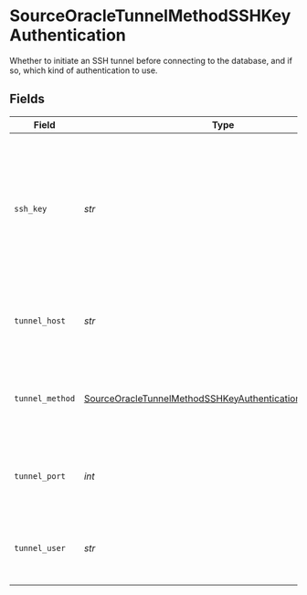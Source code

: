 # SourceOracleTunnelMethodSSHKeyAuthentication

Whether to initiate an SSH tunnel before connecting to the database, and if so, which kind of authentication to use.


## Fields

| Field                                                                                                                                       | Type                                                                                                                                        | Required                                                                                                                                    | Description                                                                                                                                 | Example                                                                                                                                     |
| ------------------------------------------------------------------------------------------------------------------------------------------- | ------------------------------------------------------------------------------------------------------------------------------------------- | ------------------------------------------------------------------------------------------------------------------------------------------- | ------------------------------------------------------------------------------------------------------------------------------------------- | ------------------------------------------------------------------------------------------------------------------------------------------- |
| `ssh_key`                                                                                                                                   | *str*                                                                                                                                       | :heavy_check_mark:                                                                                                                          | OS-level user account ssh key credentials in RSA PEM format ( created with ssh-keygen -t rsa -m PEM -f myuser_rsa )                         |                                                                                                                                             |
| `tunnel_host`                                                                                                                               | *str*                                                                                                                                       | :heavy_check_mark:                                                                                                                          | Hostname of the jump server host that allows inbound ssh tunnel.                                                                            |                                                                                                                                             |
| `tunnel_method`                                                                                                                             | [SourceOracleTunnelMethodSSHKeyAuthenticationTunnelMethod](../../models/shared/sourceoracletunnelmethodsshkeyauthenticationtunnelmethod.md) | :heavy_check_mark:                                                                                                                          | Connect through a jump server tunnel host using username and ssh key                                                                        |                                                                                                                                             |
| `tunnel_port`                                                                                                                               | *int*                                                                                                                                       | :heavy_check_mark:                                                                                                                          | Port on the proxy/jump server that accepts inbound ssh connections.                                                                         | 22                                                                                                                                          |
| `tunnel_user`                                                                                                                               | *str*                                                                                                                                       | :heavy_check_mark:                                                                                                                          | OS-level username for logging into the jump server host.                                                                                    |                                                                                                                                             |